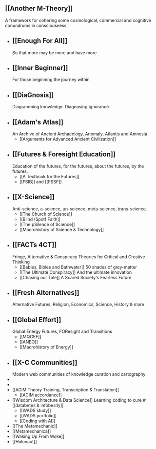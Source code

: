 ## [[Another M-Theory]]
A framework for cohering some cosmological, commercial and cognitive conundrums in consciousness.
- ## [[Enough For All]]
  So that more may be more and have more
- ## [[Inner Beginner]]
  For those beginning the journey within
- ## [[DiaGnosis]]
  Diagramming knowledge. Diagnosing ignorance.
- ## [[Adam's Atlas]]
  An Archive of Ancient Archaeology, Anomaly, Atlantis and Amnesia
	- [[Arguments for Advanced Ancient Civilization]]
- ## [[Futures & Foresight Education]]
  Education of the futures, for the futures, about the futures, by the futures.
	- [[A Textbook for the Futures]]
	- [[FSIB]] and [[FSSF]]
- ## [[X-Science]]
  Anti-science, a-science, un-science, meta-science, trans-science.
	- [[The Church of Science]]
	- [[Blind (Spot) Faith]]
	- [[The pSilence of Science]]
	- [[Macrohistory of Science & Technology]]
- ## [[FACTs 4CT]] 
  Fringe, Alternative & Conspiracy Theories for Critical and Creative Thinking
	- [[Babies, Bibles and Bathwater]]
	  50 shades of grey-matter
	- [[The Ultimate Conspiracy]]
	  And the ultimate innovation
	- [[Chasing our Tale]]
	  A Scared Society's Fearless Future
- ## [[Fresh Alternatives]]
  Alternative Futures, Religion, Economics, Science, History & more
- ## [[Global Effort]]
  Global Energy Futures, FOResight and Transitions
	- [[MQGEF]]
	- [[ANEO]]
	- [[Macrohistory of Energy]]
- ## [[X-C Communities]]
  Modern web communities of knowledge curation and cartography
-
-
- [[ACIM Theory Training, Transcription & Translation]]
	- [[ACIM accordance]]
- [[Wisdom Architecture & Data Science]]
  Learning coding to cure #[[databetes & infobesity]]
	- [[WADS study]]
	- [[WADS portfolio]]
	- [[Coding with AI]]
- [[The Metamechanic]]
- [[Metamechanica]]
- [[Waking Up From Woke]]
- [[Holonaut]]